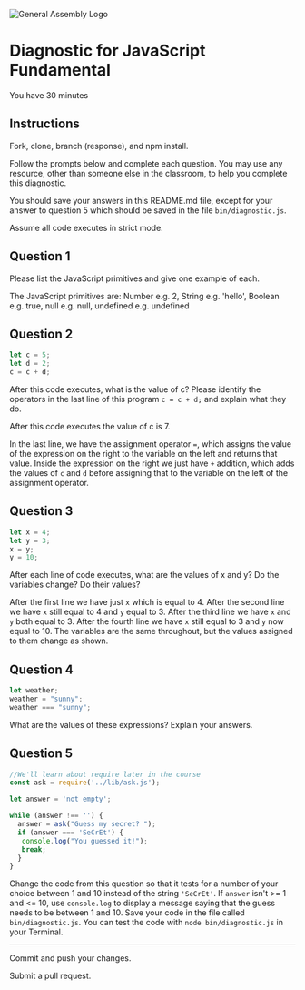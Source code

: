 ![General Assembly Logo](http://i.imgur.com/ke8USTq.png)

# Diagnostic for JavaScript Fundamental

You have 30 minutes

## Instructions

Fork, clone, branch (response), and npm install.

Follow the prompts below and complete each question.
You may use any resource, other than someone else in the classroom,
to help you complete this diagnostic.

You should save your answers in this README.md file,
except for your answer to question 5
which should be saved in the file `bin/diagnostic.js`.

Assume all code executes in strict mode.

## Question 1

Please list the JavaScript primitives and give one example of each.

The JavaScript primitives are:
Number e.g. 2,
String e.g. 'hello',
Boolean e.g. true,
null e.g. null,
undefined e.g. undefined

## Question 2

```js
let c = 5;
let d = 2;
c = c + d;

```

After this code executes, what is the value of c?
Please identify the operators in the last line of this program `c = c + d;`
and explain what they do.

After this code executes the value of c is 7.

In the last line, we have the assignment operator `=`, which assigns the value
of the expression on the right to the variable on the left and returns that
value. Inside the expression on the right we just have `+` addition, which
adds the values of `c` and `d` before assigning that to the variable on the
left of the assignment operator.


## Question 3

```js
let x = 4;
let y = 3;
x = y;
y = 10;
```

After each line of code executes,
what are the values of x and y?
Do the variables change?
Do their values?

<!-- solution below -->
After the first line we have just `x` which is equal to 4.
After the second line we have `x` still equal to 4 and `y` equal to 3.
After the third line we have `x` and `y` both equal to 3.
After the fourth line we have `x` still equal to 3 and `y` now equal to 10.
The variables are the same throughout, but the values assigned to them change
as shown.



## Question 4

```js
let weather;
weather = "sunny";
weather === "sunny";
```

What are the values of these expressions?  Explain your answers.

## Question 5

```js
//We'll learn about require later in the course
const ask = require('../lib/ask.js');

let answer = 'not empty';

while (answer !== '') {
  answer = ask("Guess my secret? ");
  if (answer === 'SeCrEt') {
   console.log("You guessed it!");
   break;
  }
}
```

Change the code from this question so that it tests for a number of your choice
 between 1 and 10 instead of the string `'SeCrEt'`.
 If `answer` isn't >= 1 and <= 10, use `console.log` to display a message
 saying that the guess needs to be between 1 and 10.
 Save your code in the file called `bin/diagnostic.js`.
 You can test the code with `node bin/diagnostic.js` in your Terminal.

---

Commit and push your changes.

Submit a pull request.
